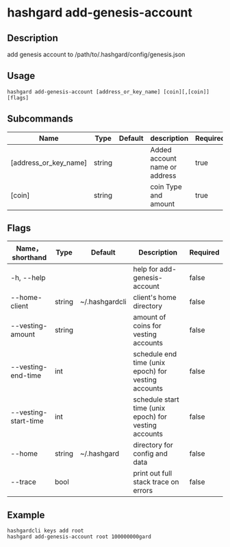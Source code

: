 # hashgard add-genesis-account

## Description
add genesis account to /path/to/.hashgard/config/genesis.json


## Usage
```shell
hashgard add-genesis-account [address_or_key_name] [coin][,[coin]] [flags]
```


## Subcommands
| Name         | Type  | Default| description                | Required |
| --------------------- | ------ | ------ | ------------------- | -------- |
| [address_or_key_name] | string |        | Added account name or address    | true    |
| [coin]                | string |        | coin Type and amount | true    |


## Flags
| Name，shorthand         | Type  | Default        | Description                      | Required |
| -------------------- | ------ | -------------- | -------------------------------- | -------- |
| -h, --help           |        |                | help for add-genesis-account  | false  |
| --home-client        | string | ~/.hashgardcli | client's home directory       | false   |
| --vesting-amount     | string |                | amount of coins for vesting accounts  | false    |
| --vesting-end-time   | int    |                | schedule end time (unix epoch) for vesting accounts| false    |
| --vesting-start-time | int    |                | schedule start time (unix epoch) for vesting accounts| false    |
| --home               | string | ~/.hashgard    | directory for config and data| false    |
| --trace              | bool   |                | print out full stack trace on errors| false   |


## Example
```shell
hashgardcli keys add root
hashgard add-genesis-account root 100000000gard
```
